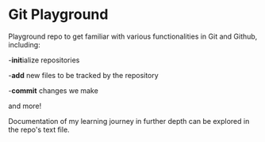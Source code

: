 # Git Playground

Playground repo to get familiar with various functionalities in Git and Github, including:

-**init**ialize repositories

-**add** new files to be tracked by the repository

-**commit** changes we make

and more!

Documentation of my learning journey in further depth can be explored in the repo's text file.